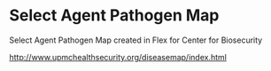 Select Agent Pathogen Map
===========

Select Agent Pathogen Map created in Flex for Center for Biosecurity

http://www.upmchealthsecurity.org/diseasemap/index.html
